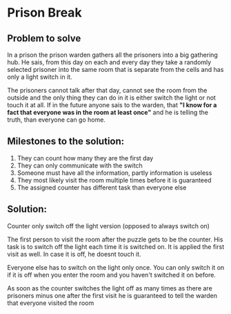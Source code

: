 # Prison Break

## Problem to solve

In a prison the prison warden gathers all the prisoners into a big gathering hub. He sais, from this day on each and
every day they take a randomly selected prisoner into the same room that is separate from the cells and has only a light
switch in it.

The prisoners cannot talk after that day, cannot see the room from the outside and the only thing they can do in it is
either switch the light or not touch it at all. If in the future anyone sais to the warden, that **"I know for a fact
that everyone was in the room at least once"** and he is telling the truth, than everyone can go home.

## Milestones to the solution:

1. They can count how many they are the first day
2. They can only communicate with the switch
3. Someone must have all the information, partly information is useless
4. They most likely visit the room multiple times before it is guaranteed
5. The assigned counter has different task than everyone else

## Solution:

Counter only switch off the light version (opposed to always switch on)

The first person to visit the room after the puzzle gets to be the counter. His task is to switch off the light each
time it is switched on. It is applied the first visit as well. In case it is off, he doesnt touch it.

Everyone else has to switch on the light only once. You can only switch it on if it is off when you enter the room and
you haven't switched it on before.

As soon as the counter switches the light off as many times as there are prisoners minus one after the first visit he is
guaranteed to tell the warden that everyone visited the room

